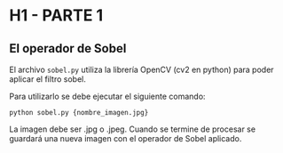 # H1 - PARTE 1
## El operador de Sobel

El archivo ```sobel.py``` utiliza la librería OpenCV (cv2 en python) para poder aplicar el filtro sobel.

Para utilizarlo se debe ejecutar el siguiente comando:
```
python sobel.py {nombre_imagen.jpg}
```
La imagen debe ser .jpg o .jpeg. Cuando se termine de procesar se guardará una nueva imagen con el operador de Sobel aplicado.

